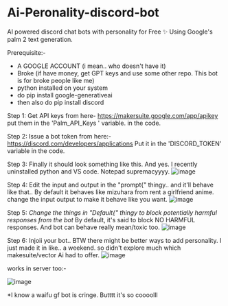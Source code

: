 # Ai-Peronality-discord-bot
AI powered discord chat bots with personality for Free ✨ Using Google's palm 2 text generation. 

Prerequisite:- 
* A GOOGLE ACCOUNT (i mean.. who doesn't have it) 
* Broke (if have money, get GPT keys and use some other repo. This bot is for broke people like me)
* python installed on your system
* do pip install google-generativeai
* then also do pip install discord

Step 1: 
Get API keys from here- https://makersuite.google.com/app/apikey 
put them in the 'Palm_API_Keys ' variable.  in the code. 

Step 2: 
Issue a bot token from here:- https://discord.com/developers/applications
Put it in the 'DISCORD_TOKEN' variable in the code.

Step 3:
Finally it should look something like this. And yes. I recently uninstalled python and VS code. Notepad supremacyyyy.
![image](https://github.com/estrizal/Discord-bot-with-personality-AI-FREE/assets/87994109/74ad6ad6-17a0-423f-b805-af8a3e646f41)

Step 4: 
Edit the input and output in the "prompt{" thingy.. and it'll behave like that.. By default it behaves like mizuhara from rent a girlfriend anime. change the input output to make it behave like you want. 
![image](https://github.com/estrizal/Discord-bot-with-personality-AI-FREE/assets/87994109/392a8e1c-abaa-48f7-8e5e-cda972d50ff6)

Step 5: 
*Change the things in "Default{" thingy to block potentially harmful responses from the bot* By default, it's said to block NO HARMFUL responses. And bot can behave really mean/toxic too. 
![image](https://github.com/estrizal/Discord-bot-with-personality-AI-FREE/assets/87994109/43164300-b01d-4123-b724-f2ec1b8a7856)

Step 6:
Injoii your bot..  BTW there might be better ways to add personality. I just made it in like.. a weekend. so didn't explore much which makesuite/vector Ai had to offer.
![image](https://github.com/estrizal/Discord-bot-with-personality-AI-FREE/assets/87994109/f7a49eae-3b3f-4ac6-a053-002f7d389be0)

works in server too:- 

![image](https://github.com/estrizal/Discord-bot-with-personality-AI-FREE/assets/87994109/40a6fa9b-26e7-41be-8c34-5337d819ab86)

*I know a waifu gf bot is cringe. Butttt it's so coooolll
